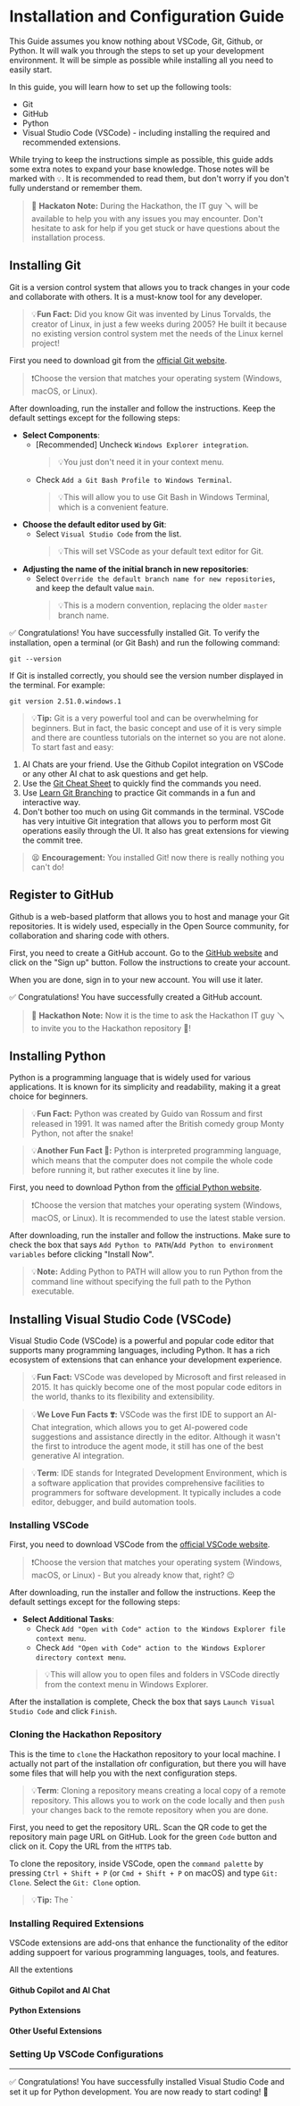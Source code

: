 # Installation and Configuration Guide

This Guide assumes you know nothing about VSCode, Git, Github, or Python. It will walk you through the steps to set up your development environment. It will be simple as possible while installing all you need to easily start.

In this guide, you will learn how to set up the following tools:
- Git
- GitHub
- Python
- Visual Studio Code (VSCode) - including installing the required and recommended extensions.

While trying to keep the instructions simple as possible, this guide adds some extra notes to expand your base knowledge. Those notes will be marked with `💡`. It is recommended to read them, but don't worry if you don't fully understand or remember them.

> 🤖 **Hackaton Note:** 
> During the Hackathon, the IT guy 🪛 will be available to help you with any issues you may encounter. Don't hesitate to ask for help if you get stuck or have questions about the installation process.

## Installing Git

Git is a version control system that allows you to track changes in your code and collaborate with others. It is a must-know tool for any developer.

>💡**Fun Fact:** Did you know Git was invented by Linus Torvalds, the creator of Linux, in just a few weeks during 2005? He built it because no existing version control system met the needs of the Linux kernel project!
 
First you need to download git from the [official Git website](https://git-scm.com/downloads). 

>❗Choose the version that matches your operating system (Windows, macOS, or Linux).

After downloading, run the installer and follow the instructions. Keep the default settings except for the following steps:
- **Select Components**: 
    - [Recommended] Uncheck `Windows Explorer integration`. 
        > 💡You just don't need it in your context menu.
    - Check `Add a Git Bash Profile to Windows Terminal`. 
        > 💡This will allow you to use Git Bash in Windows Terminal, which is a convenient feature.
- **Choose the default editor used by Git**: 
    - Select `Visual Studio Code` from the list.
        > 💡This will set VSCode as your default text editor for Git.
- **Adjusting the name of the initial branch in new repositories**: 
    - Select `Override the default branch name for new repositories`,  and keep the default value `main`.
        > 💡This is a modern convention, replacing the older `master` branch name.

✅ Congratulations! You have successfully installed Git. To verify the installation, open a terminal (or Git Bash) and run the following command:

```shell
git --version
``` 
If Git is installed correctly, you should see the version number displayed in the terminal. For example:

```shell
git version 2.51.0.windows.1
```

> 💡**Tip:** Git is a very powerful tool and can be overwhelming for beginners. But in fact, the basic concept and use of it is very simple and there are countless tutorials on the internet so you are not alone. To start fast and easy:
1. AI Chats are your friend. Use the Github Copilot integration on VSCode or any other AI chat to ask questions and get help.
2. Use the [Git Cheat Sheet](https://education.github.com/git-cheat-sheet-education.pdf) to quickly find the commands you need.
3. Use [Learn Git Branching](https://learngitbranching.js.org/) to practice Git commands in a fun and interactive way.
4. Don't bother too much on using Git commands in the terminal. VSCode has very intuitive Git integration that allows you to perform most Git operations easily through the UI. It also has great extensions for viewing the commit tree.

> 😫 **Encouragement:** You installed Git! now there is really nothing you can't do!


## Register to GitHub

Github is a web-based platform that allows you to host and manage your Git repositories. It is widely used, especially in the Open Source community, for collaboration and sharing code with others.

First, you need to create a GitHub account. Go to the [GitHub website](https://github.com/) and click on the "Sign up" button. Follow the instructions to create your account.

When you are done, sign in to your new account. You will use it later.

✅ Congratulations! You have successfully created a GitHub account. 

> 🤖 **Hackathon Note:** Now it is the time to ask the Hackathon IT guy 🪛 to invite you to the Hackathon repository 🤗!


## Installing Python

Python is a programming language that is widely used for various applications. It is known for its simplicity and readability, making it a great choice for beginners.

> 💡**Fun Fact:** Python was created by Guido van Rossum and first released in 1991. It was named after the British comedy group Monty Python, not after the snake!

> 💡**Another Fun Fact 🤗:** Python is interpreted programming language, which means that the computer does not compile the whole code before running it, but rather executes it line by line.

First, you need to download Python from the [official Python website](https://www.python.org/downloads/).

> ❗Choose the version that matches your operating system (Windows, macOS, or Linux). It is recommended to use the latest stable version.

After downloading, run the installer and follow the instructions. Make sure to check the box that says `Add Python to PATH`/`Add Python to environment variables` before clicking "Install Now". 

> 💡**Note:** Adding Python to PATH will allow you to run Python from the command line without specifying the full path to the Python executable.

## Installing Visual Studio Code (VSCode)
Visual Studio Code (VSCode) is a powerful and popular code editor that supports many programming languages, including Python. It has a rich ecosystem of extensions that can enhance your development experience.

> 💡**Fun Fact:** VSCode was developed by Microsoft and first released in 2015. It has quickly become one of the most popular code editors in the world, thanks to its flexibility and extensibility. 

> 💡**We Love Fun Facts ❣️:** VSCode was the first IDE to support an AI-Chat integration, which allows you to get AI-powered code suggestions and assistance directly in the editor. Although it wasn't the first to introduce the agent mode, it still has one of the best generative AI integration.

> 💡**Term**: IDE stands for Integrated Development Environment, which is a software application that provides comprehensive facilities to programmers for software development. It typically includes a code editor, debugger, and build automation tools.

### Installing VSCode

First, you need to download VSCode from the [official VSCode website](https://code.visualstudio.com/Download).

> ❗Choose the version that matches your operating system (Windows, macOS, or Linux) - But you already know that, right? 😉

After downloading, run the installer and follow the instructions. Keep the default settings except for the following steps:
- **Select Additional Tasks**: 
    - Check `Add "Open with Code" action to the Windows Explorer file context menu`.
    - Check `Add "Open with Code" action to the Windows Explorer directory context menu`.
    > 💡This will allow you to open files and folders in VSCode directly from the context menu in Windows Explorer.

After the installation is complete, Check the box that says `Launch Visual Studio Code` and click `Finish`.

### Cloning the Hackathon Repository
This is the time to `clone` the Hackathon repository to your local machine. I actually not part of the installation ofr configuration, but there you will have some files that will help you with the next configuration steps.

> 💡**Term**: Cloning a repository means creating a local copy of a remote repository. This allows you to work on the code locally and then `push` your changes back to the remote repository when you are done.

First, you need to get the repository URL. Scan the QR code to get the repository main page URL on GitHub. Look for the green `Code` button and click on it. Copy the URL from the `HTTPS` tab.

To clone the repository, inside VSCode, open the `command palette` by pressing `Ctrl + Shift + P` (or `Cmd + Shift + P` on macOS) and type `Git: Clone`. Select the `Git: Clone` option.

> 💡**Tip:** The `



### Installing Required Extensions
VSCode extensions are add-ons that enhance the functionality of the editor adding suppoert for various programming languages, tools, and features.

All the extentions

#### Github Copilot and AI Chat

#### Python Extensions

#### Other Useful Extensions

### Setting Up VSCode Configurations


--- 

✅ Congratulations! You have successfully installed Visual Studio Code and set it up for Python development. You are now ready to start coding! 🤗

